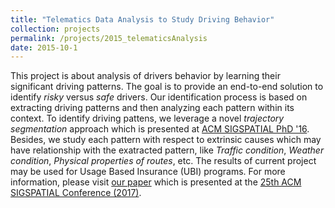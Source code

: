 ```yaml
---
title: "Telematics Data Analysis to Study Driving Behavior"
collection: projects
permalink: /projects/2015_telematicsAnalysis
date: 2015-10-1
---
```


This project is about analysis of drivers behavior by learning their significant driving patterns. The goal is to provide an end-to-end solution to identify _risky_ versus _safe_ drivers. Our identification process is based on extracting driving patterns and then analyzing each pattern within its context. To identify driving pattens, we leverage a novel _trajectory segmentation_ approach which is presented at [ACM SIGSPATIAL PhD '16](http://dl.acm.org/citation.cfm?id=3003824). Besides, we study each pattern with respect to extrinsic causes which may have relationship with the exatracted pattern, like _Traffic condition_, _Weather condition_, _Physical properties of routes_, etc. The results of current project may be used for Usage Based Insurance (UBI) programs. For more information, please visit [our paper](https://arxiv.org/pdf/1710.05733.pdf) which is presented at the [25th ACM SIGSPATIAL Conference (2017)](https://sigspatial2017.sigspatial.org/accepted-papers/). 

